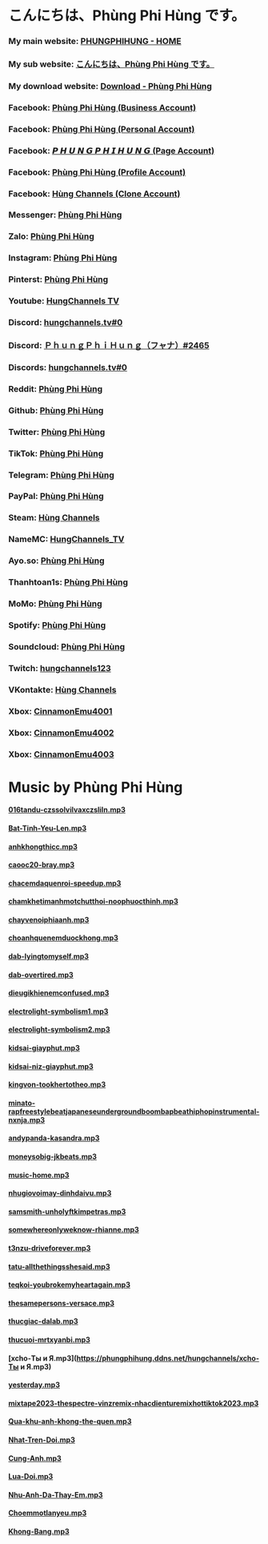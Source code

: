 # こんにちは、Phùng Phi Hùng です。
### My main website: [PHUNGPHIHUNG - HOME](https://phungphihung.ddns.net)
### My sub website: [こんにちは、Phùng Phi Hùng です。](https://kichhoat.ddns.net)
### My download website: [Download - Phùng Phi Hùng](https://archive.phungphihung.repl.co)
### Facebook: [Phùng Phi Hùng (Business Account)](https://www.facebook.com/HungChannels.TV)
### Facebook: [Phùng Phi Hùng (Personal Account)](https://www.facebook.com/User.PhiHung)
### Facebook: [𝙋 𝙃 𝙐 𝙉 𝙂 𝙋 𝙃 𝙄 𝙃 𝙐 𝙉 𝙂 (Page Account)](https://www.facebook.com/HungChannels.REAL)
### Facebook: [Phùng Phi Hùng (Profile Account)](https://www.facebook.com/PhungPhiHung.REAL)
### Facebook: [Hùng Channels (Clone Account)](https://www.facebook.com/profile.php?id=100086552021428)
### Messenger: [Phùng Phi Hùng](https://m.me/HungChannels.TV)
### Zalo: [Phùng Phi Hùng](https://zalo.me/0974612360)
### Instagram: [Phùng Phi Hùng](https://www.instagram.com/hungchannels.tv)
### Pinterst: [Phùng Phi Hùng](https://www.pinterest.com/hungchannels)
### Youtube: [HungChannels TV](https://www.youtube.com/channel/UCQciDuDoCrPc6fIxEqOnDYQ)
### Discord: [hungchannels.tv#0](https://discord.com/users/364714303351160833)
### Discord: [ＰｈｕｎｇＰｈｉＨｕｎｇ（フャナ）#2465](https://discord.com/users/739704349453713409)
### Discords: [hungchannels.tv#0](https://dsc.bio/hungchannels)
### Reddit: [Phùng Phi Hùng](https://www.reddit.com/user/HungChannels)
### Github: [Phùng Phi Hùng](https://github.com/hungchannels123)
### Twitter: [Phùng Phi Hùng](https://twitter.com/HungChannels)
### TikTok: [Phùng Phi Hùng](https://www.tiktok.com/@hungchannels)
### Telegram: [Phùng Phi Hùng](https://t.me/hungchannels123)
### PayPal: [Phùng Phi Hùng](https://paypal.me/hungchannels)
### Steam: [Hùng Channels](https://steamcommunity.com/profiles/76561198906308621)
### NameMC: [HungChannels_TV](https://vi.namemc.com/profile/HungChannels_TV.2)
### Ayo.so: [Phùng Phi Hùng](https://ayo.so/hungchannels)
### Thanhtoan1s: [Phùng Phi Hùng](https://thanhtoan1s.com/hungchannels)
### MoMo: [Phùng Phi Hùng](https://me.momo.vn/hungchannels)
### Spotify: [Phùng Phi Hùng](https://open.spotify.com/user/21lo3acioscnsa7osvnskfzoy)
### Soundcloud: [Phùng Phi Hùng](https://soundcloud.com/hung-channels)
### Twitch: [hungchannels123](https://www.twitch.tv/hungchannels123)
### VKontakte: [Hùng Channels](https://vk.com/hungchannels)
### Xbox: [CinnamonEmu4001](https://account.xbox.com/en-us/profile?gamertag=CinnamonEmu4001)
### Xbox: [CinnamonEmu4002](https://account.xbox.com/en-us/profile?gamertag=CinnamonEmu4002)
### Xbox: [CinnamonEmu4003](https://account.xbox.com/en-us/profile?gamertag=CinnamonEmu4003)

# Music by Phùng Phi Hùng
#### [016tandu-czssolvilvaxczsliln.mp3](https://phungphihung.ddns.net/hungchannels/016tandu-czssolvilvaxczsliln.mp3)
#### [Bat-Tinh-Yeu-Len.mp3](https://phungphihung.ddns.net/hungchannels/Bat-Tinh-Yeu-Len.mp3)
#### [anhkhongthicc.mp3](https://phungphihung.ddns.net/hungchannels/anhkhongthicc.mp3)
#### [caooc20-bray.mp3](https://phungphihung.ddns.net/hungchannels/caooc20-bray.mp3)
#### [chacemdaquenroi-speedup.mp3](https://phungphihung.ddns.net/hungchannels/chacemdaquenroi-speedup.mp3)
#### [chamkhetimanhmotchutthoi-noophuocthinh.mp3](https://phungphihung.ddns.net/hungchannels/chamkhetimanhmotchutthoi-noophuocthinh.mp3)
#### [chayvenoiphiaanh.mp3](https://phungphihung.ddns.net/hungchannels/chayvenoiphiaanh.mp3)
#### [choanhquenemduockhong.mp3](https://phungphihung.ddns.net/hungchannels/choanhquenemduockhong.mp3)
#### [dab-lyingtomyself.mp3](https://phungphihung.ddns.net/hungchannels/dab-lyingtomyself.mp3)
#### [dab-overtired.mp3](https://phungphihung.ddns.net/hungchannels/dab-overtired.mp3)
#### [dieugikhienemconfused.mp3](https://phungphihung.ddns.net/hungchannels/dieugikhienemconfused.mp3)
#### [electrolight-symbolism1.mp3](https://phungphihung.ddns.net/hungchannels/electrolight-symbolism1.mp3)
#### [electrolight-symbolism2.mp3](https://phungphihung.ddns.net/hungchannels/electrolight-symbolism2.mp3)
#### [kidsai-giayphut.mp3](https://phungphihung.ddns.net/hungchannels/kidsai-giayphut.mp3)
#### [kidsai-niz-giayphut.mp3](https://phungphihung.ddns.net/hungchannels/kidsai-niz-giayphut.mp3)
#### [kingvon-tookhertotheo.mp3](https://phungphihung.ddns.net/hungchannels/kingvon-tookhertotheo.mp3)
#### [minato-rapfreestylebeatjapaneseundergroundboombapbeathiphopinstrumental-nxnja.mp3](https://phungphihung.ddns.net/hungchannels/minato-rapfreestylebeatjapaneseundergroundboombapbeathiphopinstrumental-nxnja.mp3)
#### [andypanda-kasandra.mp3](https://phungphihung.ddns.net/hungchannels/andypanda-kasandra.mp3)
#### [moneysobig-jkbeats.mp3](https://phungphihung.ddns.net/hungchannels/moneysobig-jkbeats.mp3)
#### [music-home.mp3](https://phungphihung.ddns.net/hungchannels/music-home.mp3)
#### [nhugiovoimay-dinhdaivu.mp3](https://phungphihung.ddns.net/hungchannels/nhugiovoimay-dinhdaivu.mp3)
#### [samsmith-unholyftkimpetras.mp3](https://phungphihung.ddns.net/hungchannels/samsmith-unholyftkimpetras.mp3)
#### [somewhereonlyweknow-rhianne.mp3](https://phungphihung.ddns.net/hungchannels/somewhereonlyweknow-rhianne.mp3)
#### [t3nzu-driveforever.mp3](https://phungphihung.ddns.net/hungchannels/t3nzu-driveforever.mp3)
#### [tatu-allthethingsshesaid.mp3](https://phungphihung.ddns.net/hungchannels/tatu-allthethingsshesaid.mp3)
#### [teqkoi-youbrokemyheartagain.mp3](https://phungphihung.ddns.net/hungchannels/teqkoi-youbrokemyheartagain.mp3)
#### [thesamepersons-versace.mp3](https://phungphihung.ddns.net/hungchannels/thesamepersons-versace.mp3)
#### [thucgiac-dalab.mp3](https://phungphihung.ddns.net/hungchannels/thucgiac-dalab.mp3)
#### [thucuoi-mrtxyanbi.mp3](https://phungphihung.ddns.net/hungchannels/thucuoi-mrtxyanbi.mp3)
#### [xcho-Ты и Я.mp3](https://phungphihung.ddns.net/hungchannels/xcho-Ты и Я.mp3)
#### [yesterday.mp3](https://phungphihung.ddns.net/hungchannels/yesterday.mp3)
#### [mixtape2023-thespectre-vinzremix-nhacdienturemixhottiktok2023.mp3](https://voquangphuc.ddns.net/hungchannels/mixtape2023-thespectre-vinzremix-nhacdienturemixhottiktok2023.mp3)
#### [Qua-khu-anh-khong-the-quen.mp3](https://thanhdieu.com/files/Qua-khu-anh-khong-the-quen.mp3)
#### [Nhat-Tren-Doi.mp3](https://thanhdieu.com/files/Nhat-Tren-Doi.mp3)
#### [Cung-Anh.mp3](https://thanhdieu.com/files/Cung-Anh.mp3)
#### [Lua-Doi.mp3](https://thanhdieu.com/files/Lua-Doi.mp3)
#### [Nhu-Anh-Da-Thay-Em.mp3](https://thanhdieu.com/files/Nhu-Anh-Da-Thay-Em.mp3)
#### [Choemmotlanyeu.mp3](https://thanhdieu.com/files/Choemmotlanyeu.mp3)
#### [Khong-Bang.mp3](https://thanhdieu.com/files/Khong-Bang.mp3)
